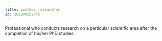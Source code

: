 ```yaml
---
title: postdoc researcher
id: 202204152475
---
```


Professional who conducts research on a particular scientific area after the completion of his/her PhD studies.
